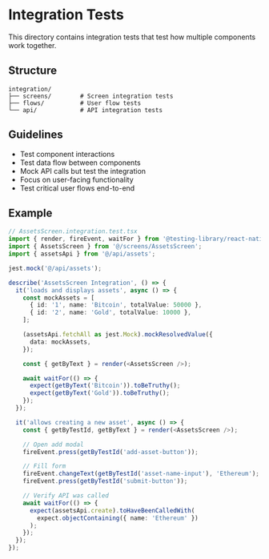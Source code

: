 # Integration Tests

This directory contains integration tests that test how multiple components work together.

## Structure

```
integration/
├── screens/        # Screen integration tests
├── flows/          # User flow tests
└── api/            # API integration tests
```

## Guidelines

- Test component interactions
- Test data flow between components
- Mock API calls but test the integration
- Focus on user-facing functionality
- Test critical user flows end-to-end

## Example

```typescript
// AssetsScreen.integration.test.tsx
import { render, fireEvent, waitFor } from '@testing-library/react-native';
import { AssetsScreen } from '@/screens/AssetsScreen';
import { assetsApi } from '@/api/assets';

jest.mock('@/api/assets');

describe('AssetsScreen Integration', () => {
  it('loads and displays assets', async () => {
    const mockAssets = [
      { id: '1', name: 'Bitcoin', totalValue: 50000 },
      { id: '2', name: 'Gold', totalValue: 10000 },
    ];

    (assetsApi.fetchAll as jest.Mock).mockResolvedValue({
      data: mockAssets,
    });

    const { getByText } = render(<AssetsScreen />);

    await waitFor(() => {
      expect(getByText('Bitcoin')).toBeTruthy();
      expect(getByText('Gold')).toBeTruthy();
    });
  });

  it('allows creating a new asset', async () => {
    const { getByTestId, getByText } = render(<AssetsScreen />);

    // Open add modal
    fireEvent.press(getByTestId('add-asset-button'));

    // Fill form
    fireEvent.changeText(getByTestId('asset-name-input'), 'Ethereum');
    fireEvent.press(getByTestId('submit-button'));

    // Verify API was called
    await waitFor(() => {
      expect(assetsApi.create).toHaveBeenCalledWith(
        expect.objectContaining({ name: 'Ethereum' })
      );
    });
  });
});
```

